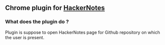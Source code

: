 ## Chrome plugin for [HackerNotes](http://www.hackernotes.com)

### What does the plugin do ?
Plugin is suppose to open HackerNotes page for Github repository on which the user is present.

